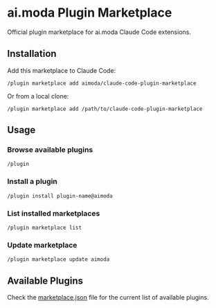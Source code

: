 # ai.moda Plugin Marketplace

Official plugin marketplace for ai.moda Claude Code extensions.

## Installation

Add this marketplace to Claude Code:

```shell
/plugin marketplace add aimoda/claude-code-plugin-marketplace
```

Or from a local clone:

```shell
/plugin marketplace add /path/to/claude-code-plugin-marketplace
```

## Usage

### Browse available plugins

```shell
/plugin
```

### Install a plugin

```shell
/plugin install plugin-name@aimoda
```

### List installed marketplaces

```shell
/plugin marketplace list
```

### Update marketplace

```shell
/plugin marketplace update aimoda
```

## Available Plugins

Check the [marketplace.json](.claude-plugin/marketplace.json) file for the current list of available plugins.
